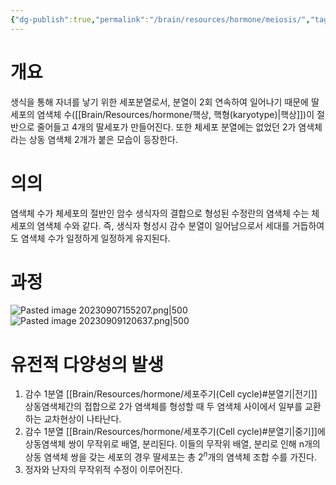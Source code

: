 ```yaml
---
{"dg-publish":true,"permalink":"/brain/resources/hormone/meiosis/","tags":["biology"]}
---
```


# 개요
생식을 통해 자녀를 낳기 위한 세포분열로서, 분열이 2회 연속하여 일어나기 때문에 딸세포의 염색체 수([[Brain/Resources/hormone/핵상, 핵형(karyotype)\|핵상]])이 절반으로 줄어들고 4개의 딸세포가 만들어진다. 또한 체세포 분열에는 없었던 2가 염색체라는 상동 염색체 2개가 붙은 모습이 등장한다.
# 의의
염색체 수가 체세포의 절반인 암수 생식자의 결합으로 형성된 수정란의 염색체 수는 체세포의 염색체 수와 같다. 즉, 생식자 형성시 감수 분열이 일어남으로서 세대를 거듭하여도 염색체 수가 일정하게 일정하게 유지된다.
# 과정
![Pasted image 20230907155207.png|500](/img/user/attatchments/Pasted%20image%2020230907155207.png)
![Pasted image 20230909120637.png|500](/img/user/attatchments/Pasted%20image%2020230909120637.png)
# 유전적 다양성의 발생
1. 감수 1분열 [[Brain/Resources/hormone/세포주기(Cell cycle)#분열기\|전기]] 상동염색체간의 접합으로 2가 염색체를 형성할 때 두 염색체 사이에서 일부를 교환하는 교차현상이 나타난다.
2. 감수 1분열 [[Brain/Resources/hormone/세포주기(Cell cycle)#분열기\|중기]]에 상동염색체 쌍이 무작위로 배열, 분리된다. 이들의 무작위 배열, 분리로 인해 n개의 상동 염색체 쌍을 갖는 세포의 경우 딸세포는 총 $2^n$개의 염색체 조합 수를 가진다.
3. 정자와 난자의 무작위적 수정이 이루어진다.